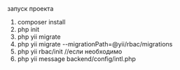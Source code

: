 


запуск проекта
1. composer install
2. php init
3. php yii migrate
4. php yii migrate --migrationPath=@yii/rbac/migrations
5. php yii rbac/init
//если необходимо
6. php yii message backend/config/intl.php

[//]: # (http://shopping.loc/en/site/themes)
[//]: # (http://shopping.loc/en/site/left-sidebar)


